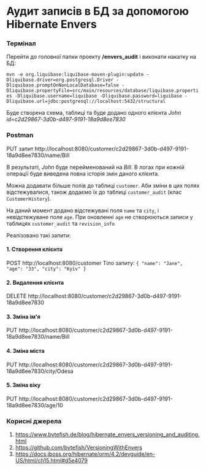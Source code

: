 # Аудит записів в БД за допомогою Hibernate Envers

### Термінал
Перейти до головної папки проекту **/envers_audit** і виконати накатку на БД:

`mvn -e org.liquibase:liquibase-maven-plugin:update -Dliquibase.driver=org.postgresql.Driver -Dliquibase.promptOnNonLocalDatabase=false -Dliquibase.propertyFile=src/main/resources/database/liquibase.properties -Dliquibase.username=liquibase -Dliquibase.password=liquibase -Dliquibase.url=jdbc:postgresql://localhost:5432/structural`

Буде створена схема, таблиці та буде додано одного клієнта *John id=c2d29867-3d0b-d497-9191-18a9d8ee7830*

### Postman
PUT запит http://localhost:8080/customer/c2d29867-3d0b-d497-9191-18a9d8ee7830/name/Bill

В результаті, *John* буде перейменований на *Bill*. В логах при кожній операції буде виведена повна історія змін даного клієнта.

Можна додавати більше полів до таблиці `customer`. Аби зміни в цих полях відстежувалися, також додаємо їх до таблиці `customer_audit` (клас `CustomerHistory`).

На даний момент додано відстежувані поля `name` та `city`, і невідстежуване поле `age`. При оновленні `age` не створюються записи у таблицях `customer_audit` та `revision_info`

Реалізовано такі запити:

#### 1. Створення клієнта

POST http://localhost:8080/customer
Тіло запиту:
`{
   "name": "Jane",
   "age": "33",
   "city": "Kyiv"
}`

#### 2. Видалення клієнта

DELETE http://localhost:8080/customer/c2d29867-3d0b-d497-9191-18a9d8ee7830

#### 3. Зміна ім'я

PUT http://localhost:8080/customer/c2d29867-3d0b-d497-9191-18a9d8ee7830/name/Bill

#### 4. Зміна міста

PUT http://localhost:8080/customer/c2d29867-3d0b-d497-9191-18a9d8ee7830/city/Odesa

#### 5. Зміна віку

PUT http://localhost:8080/customer/c2d29867-3d0b-d497-9191-18a9d8ee7830/age/10

### Корисні джерела
1. https://www.bytefish.de/blog/hibernate_envers_versioning_and_auditing.html
2. https://github.com/bytefish/VersioningWithEnvers
3. https://docs.jboss.org/hibernate/orm/4.2/devguide/en-US/html/ch15.html#d5e4079
